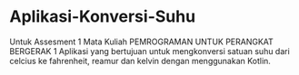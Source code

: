# Aplikasi-Konversi-Suhu
Untuk Assesment 1 Mata Kuliah PEMROGRAMAN UNTUK PERANGKAT BERGERAK 1
Aplikasi yang bertujuan untuk mengkonversi satuan suhu dari celcius ke fahrenheit, reamur dan kelvin dengan 
menggunakan Kotlin.
